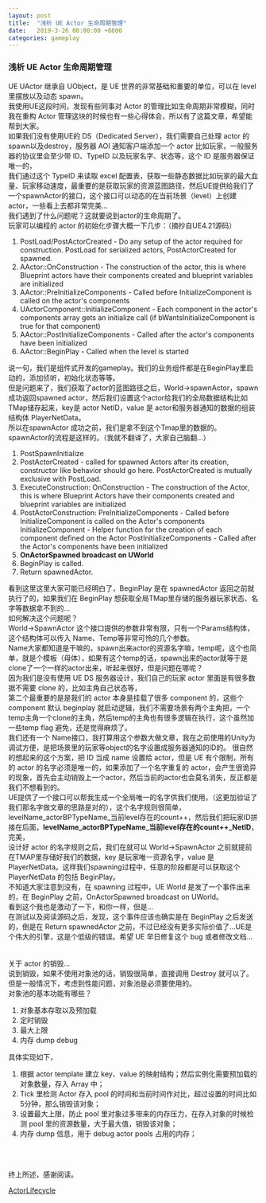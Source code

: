 ```yaml
---
layout: post
title:  "浅析 UE Actor 生命周期管理"
date:   2019-3-26 00:00:00 +0800
categories: gameplay
---
```


### 浅析 UE Actor 生命周期管理
UE UActor 继承自 UObject，是 UE 世界的非常基础和重要的单位，可以在 level 里摆放以及动态 spawn。<br>
我使用UE这段时间，发现有些同事对 Actor 的管理比如生命周期非常模糊，同时我在重构 Actor 管理这块的时候也有一些心得体会，所以有了这篇文章，希望能帮到大家。<br>
如果我们没有使用UE的 DS（Dedicated Server），我们需要自己处理 actor 的 spawn以及destroy，服务器 AOI 通知客户端添加一个 actor 比如玩家，一般服务器的协议里会至少带 ID、TypeID 以及玩家名字、状态等，这个 ID 是服务器保证唯一的，<br>
我们通过这个 TypeID 来读取 excel 配置表，获取一些静态数据比如玩家的最大血量、玩家移动速度，最重要的是获取玩家的资源蓝图路径，然后UE提供给我们了一个spawnActor的接口，这个接口可以动态的在当前场景（level）上创建 actor，一些看上去都非常完美...<br>
我们遇到了什么问题呢？这就要说到actor的生命周期了。<br>
玩家可以编程的 actor 的初始化步骤大概一下几步：（摘抄自UE4.21源码）<br>
1. PostLoad/PostActorCreated - Do any setup of the actor required for construction. PostLoad for serialized actors, PostActorCreated for spawned.  
2. AActor::OnConstruction - The construction of the actor, this is where Blueprint actors have their components created and blueprint variables are initialized
3. AActor::PreInitializeComponents - Called before InitializeComponent is called on the actor's components
4. UActorComponent::InitializeComponent - Each component in the actor's components array gets an initialize call (if bWantsInitializeComponent is true for that component)
5. AActor::PostInitializeComponents - Called after the actor's components have been initialized
6. AActor::BeginPlay - Called when the level is started

说一句，我们是组件式开发的gameplay。我们的业务组件都是在BeginPlay里启动的，添加侦听，初始化状态等等。<br>
但是问题来了，我们获取了actor的蓝图路径之后，World->spawnActor，spawn成功返回spawned actor，然后我们设置这个actor给我们的全局数据结构比如TMap储存起来，key是 actor NetID，value 是 actor和服务器通知的数据的组装结构体 PlayerNetData。<br>
所以在spawnActor 成功之前，我们是拿不到这个Tmap里的数据的。<br>
spawnActor的流程是这样的。（我就不翻译了，大家自己脑翻...）<br>

1. PostSpawnInitialize
2. PostActorCreated - called for spawned Actors after its creation, constructor like behavior should go here. PostActorCreated is mutually exclusive with PostLoad.
3. ExecuteConstruction:
OnConstruction - The construction of the Actor, this is where Blueprint Actors have their components created and blueprint variables are initialized
4. PostActorConstruction:
PreInitializeComponents - Called before InitializeComponent is called on the Actor's components
InitializeComponent - Helper function for the creation of each component defined on the Actor
PostInitializeComponents - Called after the Actor's components have been initialized
5. **OnActorSpawned broadcast on UWorld**
6. BeginPlay is called.
7. Return spawnedActor.

看到这里这里大家可能已经明白了，BeginPlay 是在 spawnedActor 返回之前就执行了的，如果我们在 BeginPlay 想获取全局TMap里存储的服务器玩家状态、名字等数据拿不到的...<br>
如何解决这个问题呢？<br>
World->SpawnActor 这个接口提供的参数非常有限，只有一个Params结构体，<br>
这个结构体可以传入 Name、Temp等非常可怜的几个参数。<br>
Name大家都知道是干嘛的，spawn出来actor的资源名字嘛，temp呢，这个也简单，就是个模板（母体），如果有这个temp的话，spawn出来的actor就等于是clone了一个一样的actor出来，听起来很好，但是问题在哪呢？<br>
因为我们是没有使用 UE DS 服务器设计，我们自己的玩家 actor 里面是有很多数据不需要 clone 的，比如主角自己状态等，<br>
第二个最重要的是是我们的 actor 本身是挂载了很多 component 的，这些个 component 默认 beginplay 就启动逻辑，我们不需要场景有两个主角把，一个temp主角一个clone的主角，然后temp的主角也有很多逻辑在执行，这个虽然加一些temp flag 避免，还是觉得麻烦了。<br>
我们还有一个 Name接口，我打算用这个参数大做文章，我在之前使用的Unity为调试方便，是把场景里的玩家等object的名字设置成服务器通知的ID的。
很自然的想起来的这个方案，把 ID 当成 name 设置给 actor，但是 UE 有个限制，所有的 actor 的名字必须是唯一的，如果添加了一个名字重复的 actor，会产生很诡异的现象，首先会主动销毁上一个actor，然后当前的actor也会莫名消失，反正都是我们不想看到的。<br>
UE提供了一个接口可以帮我生成一个全局唯一的名字供我们使用，（这更加验证了我们那名字做文章的思路是对的），这个名字规则很简单，levelName_actorBPTypeName_当前level存在的count++，然后我们把玩家ID拼接在后面，**levelName_actorBPTypeName_当前level存在的count++_NetID**，完美，<br>
设计好 actor 的名字规则之后，我们在就可以 World->SpawnActor 之前就提前在TMAP里存储好我们的数据，key 是玩家唯一资源名字，value 是 PlayerNetData。这样我们spawning过程中，任意的阶段都是可以获取这个 PlayerNetData 的包括 BeginPlay。<br>
不知道大家注意到没有，在 spawning 过程中，UE World 是发了一个事件出来的，在 BeginPlay 之前，OnActorSpawned broadcast on UWorld。<br>
看到这个我也是激动了一下，和你一样，但是...<br>
在测试以及阅读源码之后，发现，这个事件应该也确实是在 BeginPlay 之后发送的，倒是在 Return spawnedActor 之前，不过已经没有更多实际价值了...UE是个伟大的引擎，这是个低级的错误。希望 UE 早日修复这个 bug 或者修改文档...<br>
<br>
<br>
关于 actor 的销毁...<br>
说到销毁，如果不使用对象池的话，销毁很简单，直接调用 Destroy 就可以了。但是一般情况下，考虑到性能问题，对象池是必须要使用的。<br>
对象池的基本功能有哪些？

1. 对象基本存取以及预加载
2. 定时销毁
3. 最大上限
4. 内存 dump debug

具体实现如下，<br>
1. 根据 actor template 建立 key、value 的映射结构；然后实例化需要预加载的对象数量，存入 Array 中；
2. Tick 里检测 Actor 存入 pool 的时间和当前时间作对比，超过设置的时间比如5分钟，那么销毁该对象；
3. 设置最大上限，防止 pool 里对象过多带来的内存压力，在存入对象的时候检测 pool 里的资源数量，大于最大值，销毁该对象；
4. 内存 dump 信息，用于 debug actor pools 占用的内存；
<br>
<br>

终上所述，感谢阅读。<br>

[ActorLifecycle](https://docs.unrealengine.com/en-us/Programming/UnrealArchitecture/Actors/ActorLifecycle)<br>

